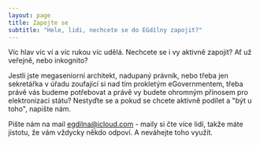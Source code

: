 ```yaml
---
layout: page
title: Zapojte se
subtitle: "Hele, lidi, nechcete se do EGdílny zapojit?"
---
```


Víc hlav víc ví a víc rukou víc udělá. Nechcete se i vy aktivně zapojit? Ať už veřejně, nebo inkognito?

Jestli jste megaseniorní architekt, nadupaný právník, nebo třeba jen sekretářka v úřadu zoufající si nad tím prokletým eGovernmentem, třeba právě vás budeme potřebovat a právě vy budete ohromným přínosem pro elektronizaci státu? Nestyďte se a pokud se chcete aktivně podílet a "být u toho", napište nám.

Pište nám na mail egdilna@icloud.com - maily si čte více lidí, takže máte jistotu, že vám vždycky někdo odpoví. A neváhejte toho využít.